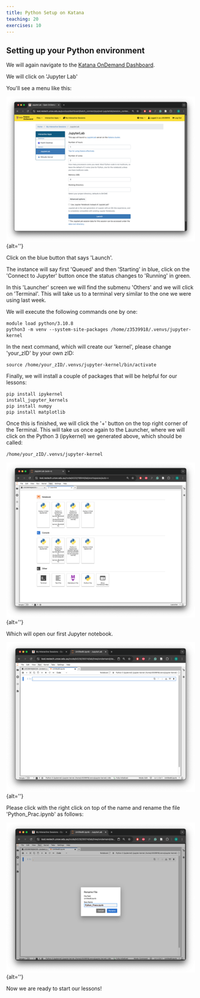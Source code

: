 ```yaml
---
title: Python Setup on Katana
teaching: 20
exercises: 10
---
```


## Setting up your Python environment

We will again navigate to the [Katana OnDemand
Dashboard](https://kod.restech.unsw.edu.au/pun/sys/dashboard/).

We will click on 'Jupyter Lab'

You'll see a menu like this:

![](fig/python-juplabmenu.png){alt=''}

Click on the blue button that says 'Launch'. 

The instance will say first 'Queued' and then 'Starting' in blue, 
click on the 'Connect to Jupyter' button once the status changes
to 'Running' in green. 

In this 'Launcher' screen we will find the submenu 'Others' and
we will click on 'Terminal'. This will take us to a terminal very
similar to the one we were using last week. 

We will execute the following commands one by one:

~~~ {.bash}
module load python/3.10.8
python3 -m venv --system-site-packages /home/z3539918/.venvs/jupyter-kernel
~~~

In the next command, which will create our 'kernel', 
please change 'your_zID' by your own zID:

~~~ {.bash}
source /home/your_zID/.venvs/jupyter-kernel/bin/activate
~~~

Finally, we will install a couple of packages that will be helpful for our lessons:

~~~ {.bash}
pip install ipykernel
install_jupyter_kernels
pip install numpy
pip install matplotlib
~~~

Once this is finished, we will click the '+' button on the top right corner of 
the Terminal. This will take us once again to the Launcher, where we will 
click on the Python 3 (ipykernel) we generated above, which should be called:

~~~ {.output}
/home/your_zID/.venvs/jupyter-kernel
~~~

![](fig/python-launcher.png){alt=''}

Which will open our first Jupyter notebook. 

![](fig/python-jupnotebook.png){alt=''}

Please click with the right click on top of the name and rename the file 'Python_Prac.ipynb'
as follows:

![](fig/python-juplabrename.png){alt=''}

Now we are ready to start our lessons! 

